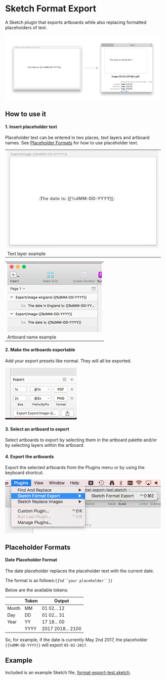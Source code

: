 # Sketch Format Export

A Sketch plugin that exports artboards while also replacing formatted placeholders of text.

![Example](./readme-images/example.png)

## How to use it

#### 1. Insert placeholder text

Placeholder text can be entered in two places, text layers and artboard names. See [Placeholder Formats](./Placeholder_Formats) for how to use placeholder text. 

| |
| --- |
| ![artboard palette](./readme-images/select-layer.png) |
| Text layer example  |

| |
| --- |
| ![select-artboard](./readme-images/select-artboard.png) |
| Artboard name example  |

#### 2. Make the artboards exportable

Add your export presets like normal. They will all be exported.

![Export screenshot](./readme-images/export.png)

#### 3. Select an artboard to export

Select artboards to export by selecting them in the artboard palette and/or by selecting layers within the artboard.

#### 4. Export the artboards

Export the selected artboards from the Plugins menu or by using the keyboard shortcut.

![Plugin Menu](./readme-images/plugin-menu.png)

## Placeholder Formats

#### Date Placeholder Format

The date placeholder replaces the placeholder text with the current date.

The format is as follows:`{{%d``your placeholder``}}`

Below are the available tokens: 

|       | Token         | Output        |
| ----- | ------------- | ------------- |
| Month | MM  | 01 02... 12 |
| Day   | DD  | 01 02... 31 |
| Year  | YY  | 17 18... 00 |
|       | YYYY  | 2017 2018... 2100 |

So, for example, if the date is currently May 2nd 2017, the placeholder `{{%dMM-DD-YYYY}}` will export ``05-02-2017``.

## Example

Included is an example Sketch file, [format-export-test.sketch](./format-export-test.sketch).
